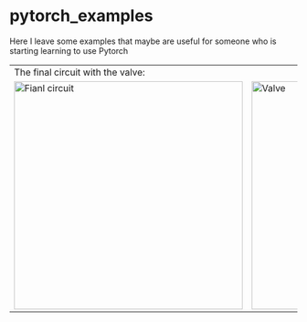 # pytorch_examples
Here I leave some examples that maybe are useful for someone who is starting learning to use Pytorch



<table>
  <tr>
    <td colspan="2"> The final circuit with the valve: </td>
  </tr>
    <td> <img src="https://raw.github.com/DanielDagnino/pytorch_examples/img/2 class.png" alt="Fianl circuit" width="400" /> </td>
    <td> <img src="https://raw.github.com/DanielDagnino/pytorch_examples/img/4 classes.png" alt="Valve" rotate="90" width="400" /> </td>
</table>


      
